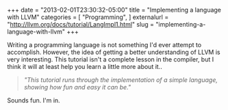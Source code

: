 +++
date = "2013-02-01T23:30:32-05:00"
title = "Implementing a language with LLVM"
categories = [
  "Programming",
]
externalurl = "http://llvm.org/docs/tutorial/LangImpl1.html"
slug = "implementing-a-language-with-llvm"
+++

Writing a programming language is not something I'd ever attempt to accomplish. However, the idea of getting a better understanding of LLVM is very interesting. This tutorial isn't a complete lesson in the compiler, but I think it will at least help you learn a little more about it..

> _"This tutorial runs through the implementation of a simple language, showing how fun and easy it can be."_

Sounds fun. I'm in.
